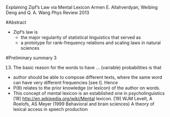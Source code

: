 Explaining Zipf’s Law via Mental Lexicon
Armen E. Allahverdyan, Weibing Deng and Q. A. Wang 
Phys Review 2013

#Abstract

* Zipf’s law is 
  * the major regularity of statistical linguistics that served as 
  * a prototype for rank-frequency relations and scaling laws in natural
    sciences

#Preliminary summary 3

13. The basic reason for the words to have ... (variable) probabilities is that
  * author should be able to compose different texts, 
    where the same word can have very different frequencies [see I].  Hence
  * P(θ) relates to the prior knowledge (or lexicon) of the author on words.
  * This concept of mental lexicon is an established one in psycholinguistics
    [18] http://en.wikipedia.org/wiki/Mental lexicon.
    [19] WJM Levelt, A Roelofs, AS Meyer (1999 Behavioral and brain sciences) 
      A theory of lexical access in speech production
